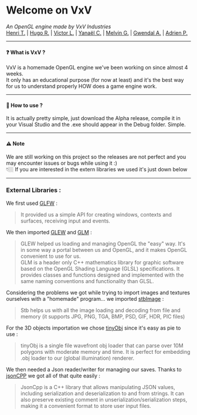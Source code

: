 # Welcome on VxV
*An OpenGL engine made by VxV Industries*   
[Henri T.](https://github.com/46Yuu) | [Hugo R.](https://github.com/Hroycode) | [Victor L.](https://github.com/Draknut) | [Yanaël C.](https://github.com/Dranemo) | [Melvin G.](https://github.com/Mguellaff) | [Gwendal A.](https://github.com/LiLPray) | [Adrien P.](https://github.com/Kybrien)
***
#### ❓ What is VxV ?
VxV is a homemade OpenGL engine we've been working on since almost 4 weeks.   
It only has an educational purpose (for now at least) and it's the best way for us to understand properly HOW does a game engine work.   
***
#### 💬 How to use ?
It is actually pretty simple, just download the Alpha release, compile it in your Visual Studio and the .exe should appear in the Debug folder. Simple.
***
#### ⚠️ Note
We are still working on this project so the releases are not perfect and you may encounter issues or bugs while using it :)   
👇🏼 If you are interested in the extern libraries we used it's just down below   
***
### External Libraries :   
We first used [GLFW](https://www.glfw.org/) :
> It provided us a simple API for creating windows, contexts and surfaces, receiving input and events.   

We then imported [GLEW](https://glew.sourceforge.net/) and [GLM](https://github.com/g-truc/glm) :
> GLEW helped us loading and managing OpenGL the "easy" way. It's in some way a portal between us and OpenGL, and it makes OpenGL convenient to use for us.   
> GLM is a header only C++ mathematics library for graphic software based on the OpenGL Shading Language (GLSL) specifications. It provides classes and functions designed and implemented with the same naming conventions and functionality than GLSL.

Considering the problems we got while trying to import images and textures ourselves with a "homemade" program... we imported [stbImage](https://github.com/nothings/stb) :
> Stb helps us with all the image loading and decoding from file and memory  (it supports JPG, PNG, TGA, BMP, PSD, GIF, HDR, PIC files)

For the 3D objects importation we chose [tinyObj](https://github.com/tinyobjloader/tinyobjloader) since it's easy as pie to use :
> tinyObj is a single file wavefront obj loader that can parse over 10M polygons with moderate memory and time. It is perfect for embedding .obj loader to our (global illumination) renderer.

We then needed a Json reader/writer for managing our saves. Thanks to [jsonCPP](https://github.com/open-source-parsers/jsoncpp) we got all of that quite easily :
> JsonCpp is a C++ library that allows manipulating JSON values, including serialization and deserialization to and from strings.
> It can also preserve existing comment in unserialization/serialization steps, making it a convenient format to store user input files.
